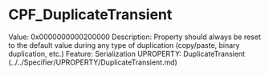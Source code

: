 # CPF_DuplicateTransient

Value: 0x0000000000200000
Description: Property should always be reset to the default value during any type of duplication (copy/paste, binary duplication, etc.)
Feature: Serialization
UPROPERTY: DuplicateTransient (../../Specifier/UPROPERTY/DuplicateTransient.md)